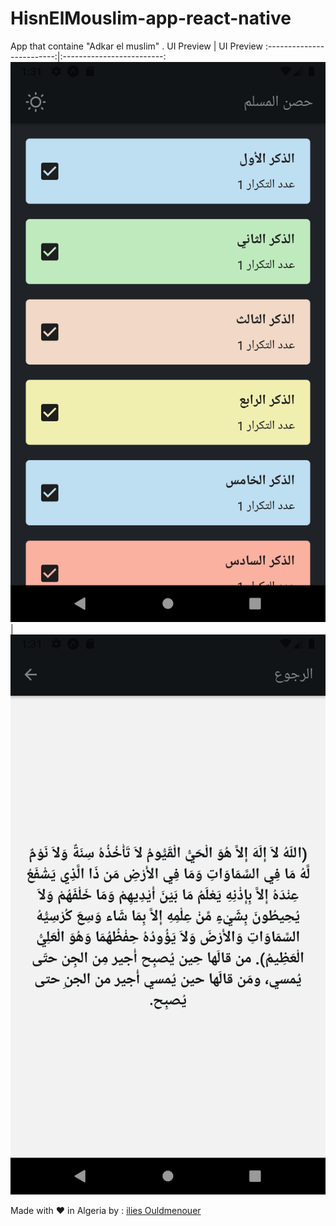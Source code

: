 # HisnElMouslim-app-react-native
 App that containe "Adkar el muslim" .
UI Preview                 |  UI Preview
:-------------------------:|:-------------------------:
![](screenShot1.png)  |![](screenShot2.png) 


Made with ❤ in Algeria 
by : <a href= 'https://www.instagram.com/ilies_ouldmenouer/' >ilies Ouldmenouer</a> 
